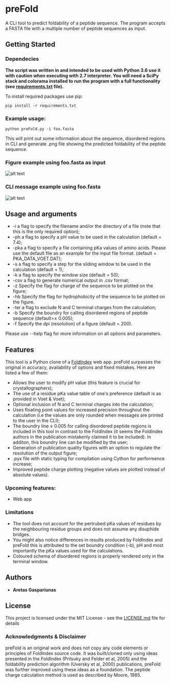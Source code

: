 # preFold

A CLI tool to predict foldability of a peptide sequence. The program accepts a FASTA file with a multiple number of peptide sequences as input.

## Getting Started

### Dependecies
**The script was written in and intended to be used with Python 3.6 use it with caution when executing with 2.7 interpreter. You will need a SciPy stack and colorama installed to run the program with a full functionality (see [requirements.txt](requirements.txt) file).**

To install required packages use pip:
```
pip install -r requirements.txt
```

### Example usage:
```
python preFold.py -i foo.fasta
```
This will print out some information about the sequence, disordered regions in CLI and generate .png file showing the predicted foldability of the peptide sequence.

### Figure example using foo.fasta as input
![alt text](https://raw.githubusercontent.com/aretas2/preFold/master/example/foo.png)

### CLI message example using foo.fasta
![alt text](https://raw.githubusercontent.com/aretas2/preFold/master/example/CLI_message_example.png)

## Usage and arguments
* -i <file name> a flag to specify the filename and/or the directory of a file (note that this is the only required option);
* -ph <int> a flag to specify a pH value to be used in the calculation (default = 7.4);
* -pka <file name> a flag to specify a file containing pKa values of amino acids. Please use the default file as an example for the input file format. (default = PKA_DATA_VOET.DAT);
* -s <int> a flag to specify a step for the sliding window to be used in the calculation (default = 1);
* -k <int> a flag to specify the window size (default = 50);
* -csv a flag to generate numerical output in .csv format;
* -z Specify the flag for charge of the sequence to be plotted on the figure;
* -hb Specify the flag for hydrophobicity of the sequence to be plotted on the figure.
* -ter a flag to exclude N and C terminal charges from the calculation;
* -b Specify the boundry for calling disordered regions of peptide sequence (default=± 0.005);
* -f Specify the dpi (resolution) of a figure (default = 200).

Please use --help flag for more information on all options and parameters.

## Features
This tool is a Python clone of a [FoldIndex](https://fold.weizmann.ac.il) web app. preFold surpasses the original in accuracy, availability of options and fixed mistakes. Here are listed a few of them:
* Allows the user to modify pH value (this feature is crucial for crystallographers);
* The use of a residue pKa value table of one's preference (default is as provided in Voet & Voet);
* Optional inclusion of N and C terminal charges into the calculation;
* Uses floating point values for increased precision throughout the calculation (i.e the values are only rounded when messages are printed to the user in the CLI);
* The boundry line ± 0.005 for calling disordered peptide regions is included in this tool in contrast to the FoldIndex (it seems the FoldIndex authors in the publication mistakenly claimed it to be included). In additon, this boundry line can be modified by the user;
* Generation of publication quality figures with an option to regulate the resolution of the output figure;
* .pyx file with static typing for compilation using Cython for performence increase;
* Improved peptide charge plotting (negative values are plotted instead of absolute values).

### Upcoming features:
* Web app

### Limitations
* The tool does not account for the pertrubed pKa values of residues by the neighbouring residue groups and does not assume any disuphide bridges.
* You might also notice differences in results produced by FoldIndex and preFold this is attributed to the set boundry condition (-b), pH and most importantly the pKa values used for the calculations.
* Coloured schema of disordered regions is properly rendered only in the terminal window.

## Authors
* **Aretas Gaspariunas**

## License
This project is licensed under the MIT License - see the [LICENSE.md](LICENSE.md) file for details

### Acknowledgments & Disclaimer
preFold is an original work and does not copy any code elements or principles of FoldIndex source code. It was built/cloned only using ideas presented in the FoldIndex (Prilsuky and Felder et al, 2005) and the foldability prediction algorithm (Uversky et al, 2000) publications, preFold was further improved using these ideas as a foundation.
The peptide charge calculation method is used as described by Moore, 1985.
